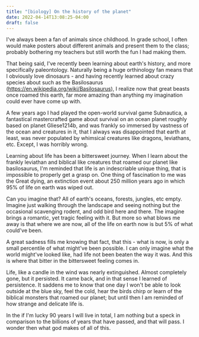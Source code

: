 ```yaml
---
title: "[biology] On the history of the planet"
date: 2022-04-14T13:08:25-04:00
draft: false
---
```


I've always been a fan of animals since childhood. In grade school, I often would make posters about different animals and present them to the class; probably bothering my teachers but still worth the fun I had making them.

That being said, I've recently been learning about earth's history, and more specifically paleontology. Naturally being a huge orthinology fan means that I obviously love dinosaurs - and having recently learned about crazy species about such as the Basilosaurus (https://en.wikipedia.org/wiki/Basilosaurus), I realize now that great beasts once roamed this earth, far more amazing than anything my imagination could ever have come up with.

A few years ago I had played the open-world survival game Subnautica, a fantastical mastercrafted game about survival on an ocean planet roughly based on planet Gliese1214b, and was frankly so immersed by vastness of the ocean and creatures in it, that I always was disappointed that earth at least, was never populated by whimsical creatures like dragons, leviathans, etc. Except, I was horribly wrong.

Learning about life has been a bittersweet journey. When I learn about the frankly leviathan and biblical like creatures that roamed our planet like basilosaurus, I'm reminded that life is an indescriable unique thing, that is impossible to properly get a grasp on. One thing of fascination to me was the Great dying, an extinction event about 250 million years ago in which 95% of life on earth was wiped out.

Can you imagine that? All of earth's oceans, forests, jungles, etc empty. Imagine just walking through the landscape and seeing nothing but the occasional scavenging rodent, and odd bird here and there. The imagine brings a romantic, yet tragic feeling with it.
But more so what blows me away is that where we are now, all of the life on earth now is but 5% of what could've been.

A great sadness fills me knowing that fact, that this - what is now, is only a small percentile of what might've been possible. I can only imagine what the world might've looked like, had life not been beaten the way it was. And this is where that bitter in the bittersweet feeling comes in.

Life, like a candle in the wind was nearly extinguished. Almost completely gone, but it persisted. It came back, and in that sense I learned of persistence. It saddens me to know that one day I won't be able to look outside at the blue sky, feel the cold, hear the birds chirp or learn of the biblical monsters that roamed our planet; but until then I am reminded of how strange and delicate life is.

In the if I'm lucky 90 years I will live in total, I am nothing but a speck in comparison to the billions of years that have passed, and that will pass. I wonder then what god makes of all of this.
